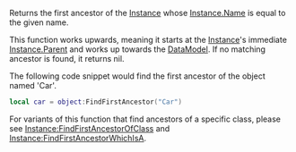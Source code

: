 Returns the first ancestor of the [Instance](https://developer.roblox.com/en-us/api-reference/class/Instance) whose [Instance.Name](https://developer.roblox.com/en-us/api-reference/property/Instance/Name) is equal to the given name.

This function works upwards, meaning it starts at the [Instance](https://developer.roblox.com/en-us/api-reference/class/Instance)'s immediate [Instance.Parent](https://developer.roblox.com/en-us/api-reference/property/Instance/Parent) and works up towards the [DataModel](https://developer.roblox.com/en-us/api-reference/class/DataModel). If no matching ancestor is found, it returns nil.

The following code snippet would find the first ancestor of the object named 'Car'.

```lua
local car = object:FindFirstAncestor("Car")
``` 

For variants of this function that find ancestors of a specific class, please see [Instance:FindFirstAncestorOfClass](https://developer.roblox.com/en-us/api-reference/function/Instance/FindFirstAncestorOfClass) and [Instance:FindFirstAncestorWhichIsA](https://developer.roblox.com/en-us/api-reference/function/Instance/FindFirstAncestorWhichIsA).